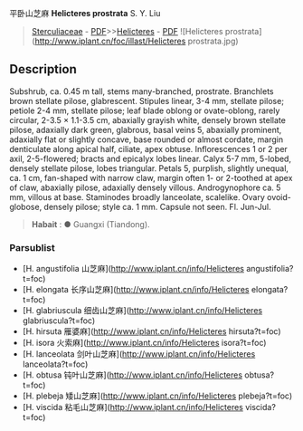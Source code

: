 平卧山芝麻 **Helicteres prostrata** S. Y. Liu

> [Sterculiaceae](http://www.iplant.cn/info/Sterculiaceae?t=foc) - [PDF](http://www.iplant.cn/foc/pdf/Sterculiaceae.pdf)>>[Helicteres](http://www.iplant.cn/info/Helicteres?t=foc) - [PDF](http://www.iplant.cn/foc/pdf/Helicteres.pdf)
![Helicteres prostrata](http://www.iplant.cn/foc/illast/Helicteres prostrata.jpg)

## Description

Subshrub, ca. 0.45 m tall, stems many-branched, prostrate. Branchlets brown stellate pilose, glabrescent. Stipules linear, 3-4 mm, stellate pilose; petiole 2-4 mm, stellate pilose; leaf blade oblong or ovate-oblong, rarely circular, 2-3.5 × 1.1-3.5 cm, abaxially grayish white, densely brown stellate pilose, adaxially dark green, glabrous, basal veins 5, abaxially prominent, adaxially flat or slightly concave, base rounded or almost cordate, margin denticulate along apical half, ciliate, apex obtuse. Inflorescences 1 or 2 per axil, 2-5-flowered; bracts and epicalyx lobes linear. Calyx 5-7 mm, 5-lobed, densely stellate pilose, lobes triangular. Petals 5, purplish, slightly unequal, ca. 1 cm, fan-shaped with narrow claw, margin often 1- or 2-toothed at apex of claw, abaxially pilose, adaxially densely villous. Androgynophore ca. 5 mm, villous at base. Staminodes broadly lanceolate, scalelike. Ovary ovoid-globose, densely pilose; style ca. 1 mm. Capsule not seen. Fl. Jun-Jul.


> **Habait** : 
>●  Guangxi (Tiandong).

### Parsublist

* [H.  angustifolia  山芝麻](http://www.iplant.cn/info/Helicteres angustifolia?t=foc)
* [H.  elongata  长序山芝麻](http://www.iplant.cn/info/Helicteres elongata?t=foc)
* [H.  glabriuscula  细齿山芝麻](http://www.iplant.cn/info/Helicteres glabriuscula?t=foc)
* [H.  hirsuta  雁婆麻](http://www.iplant.cn/info/Helicteres hirsuta?t=foc)
* [H.  isora  火索麻](http://www.iplant.cn/info/Helicteres isora?t=foc)
* [H.  lanceolata  剑叶山芝麻](http://www.iplant.cn/info/Helicteres lanceolata?t=foc)
* [H.  obtusa  钝叶山芝麻](http://www.iplant.cn/info/Helicteres obtusa?t=foc)
* [H.  plebeja  矮山芝麻](http://www.iplant.cn/info/Helicteres plebeja?t=foc)
* [H.  viscida  粘毛山芝麻](http://www.iplant.cn/info/Helicteres viscida?t=foc)
